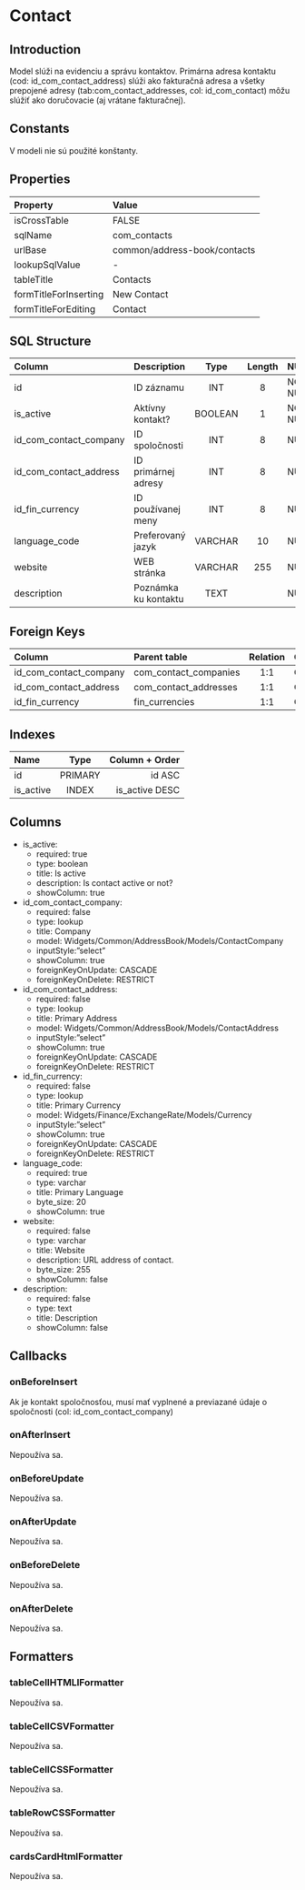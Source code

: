 # Contact

## Introduction
Model slúži na evidenciu a správu kontaktov.
Primárna adresa kontaktu (cod: id_com_contact_address) slúži ako fakturačná adresa a všetky prepojené adresy (tab:com_contact_addresses, col: id_com_contact) môžu slúžiť ako doručovacie (aj vrátane fakturačnej).

## Constants
V modeli nie sú použité konštanty.

## Properties
| Property              | Value                        |
| :-------------------- | :--------------------------- |
| isCrossTable          | FALSE                        |
| sqlName               | com_contacts                 |
| urlBase               | common/address-book/contacts |
| lookupSqlValue        | -                            |
| tableTitle            | Contacts                     |
| formTitleForInserting | New Contact                  |
| formTitleForEditing   | Contact                      |

## SQL Structure
| Column                 | Description          |  Type   | Length | NULL     | Default |
| :--------------------- | :------------------- | :-----: | :----: | :------- | :-----: |
| id                     | ID záznamu           |   INT   |   8    | NOT NULL |         |
| is_active              | Aktívny kontakt?     | BOOLEAN |   1    | NOT NULL |    1    |
| id_com_contact_company | ID spoločnosti       |   INT   |   8    | NULL     |         |
| id_com_contact_address | ID primárnej adresy  |   INT   |   8    | NULL     |         |
| id_fin_currency        | ID používanej meny   |   INT   |   8    | NULL     |         |
| language_code          | Preferovaný jazyk    | VARCHAR |   10   | NULL     |         |
| website                | WEB stránka          | VARCHAR |  255   | NULL     |         |
| description            | Poznámka ku kontaktu |  TEXT   |        | NULL     |         |

## Foreign Keys
| Column                 | Parent table          | Relation | OnUpdate | OnDelete |
| :--------------------- | :-------------------- | :------: | -------- | -------- |
| id_com_contact_company | com_contact_companies |   1:1    | Cascade  | Restrict |
| id_com_contact_address | com_contact_addresses |   1:1    | Cascade  | Restrict |
| id_fin_currency        | fin_currencies        |   1:1    | Cascade  | Restrict |

## Indexes
| Name      |  Type   | Column + Order |
| :-------- | :-----: | -------------: |
| id        | PRIMARY |         id ASC |
| is_active |  INDEX  | is_active DESC |

## Columns
* is_active:
  * required: true
  * type: boolean
  * title: Is active
  * description: Is contact active or not?
  * showColumn: true
* id_com_contact_company:
  * required: false
  * type: lookup
  * title: Company
  * model: Widgets/Common/AddressBook/Models/ContactCompany
  * inputStyle:”select”
  * showColumn: true
  * foreignKeyOnUpdate: CASCADE
  * foreignKeyOnDelete: RESTRICT
* id_com_contact_address:
  * required: false
  * type: lookup
  * title: Primary Address
  * model: Widgets/Common/AddressBook/Models/ContactAddress
  * inputStyle:”select”
  * showColumn: true
  * foreignKeyOnUpdate: CASCADE
  * foreignKeyOnDelete: RESTRICT
* id_fin_currency:
  * required: false
  * type: lookup
  * title: Primary Currency
  * model: Widgets/Finance/ExchangeRate/Models/Currency
  * inputStyle:”select”
  * showColumn: true
  * foreignKeyOnUpdate: CASCADE
  * foreignKeyOnDelete: RESTRICT
* language_code:
  * required: true
  * type: varchar
  * title: Primary Language
  * byte_size: 20
  * showColumn: true
* website:
  * required: false
  * type: varchar
  * title: Website
  * description: URL address of contact.
  * byte_size: 255
  * showColumn: false
* description:
  * required: false
  * type: text
  * title: Description
  * showColumn: false

## Callbacks

### onBeforeInsert
Ak je kontakt spoločnosťou, musí mať vyplnené a previazané údaje o spoločnosti (col: id_com_contact_company)

### onAfterInsert
Nepoužíva sa.

### onBeforeUpdate
Nepoužíva sa.

### onAfterUpdate
Nepoužíva sa.

### onBeforeDelete
Nepoužíva sa.

### onAfterDelete
Nepoužíva sa.

## Formatters

### tableCellHTMLlFormatter
Nepoužíva sa.

### tableCellCSVFormatter
Nepoužíva sa.

### tableCellCSSFormatter
Nepoužíva sa.

### tableRowCSSFormatter
Nepoužíva sa.

### cardsCardHtmlFormatter
Nepoužíva sa.
